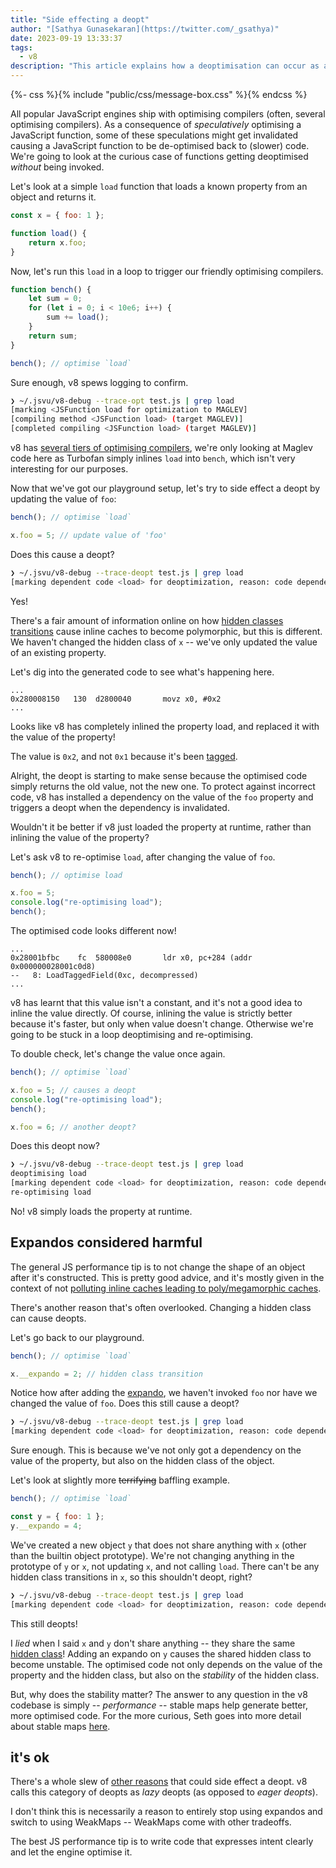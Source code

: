 ```yaml
---
title: "Side effecting a deopt"
author: "[Sathya Gunasekaran](https://twitter.com/_gsathya)"
date: 2023-09-19 13:33:37
tags:
  - v8
description: "This article explains how a deoptimisation can occur as a side effect."
---
```


{%- css %}{% include "public/css/message-box.css" %}{% endcss %}

All popular JavaScript engines ship with optimising compilers (often, several
optimising compilers). As a consequence of _speculatively_ optimising a
JavaScript function, some of these speculations might get invalidated causing a
JavaScript function to be de-optimised back to (slower) code. We're going to look at the
curious case of functions getting deoptimised _without_ being invoked.

Let's look at a simple `load` function that loads a known property from an object and returns it.

```javascript
const x = { foo: 1 };

function load() {
	return x.foo;
}
```

Now, let's run this `load` in a loop to trigger our friendly optimising compilers.

```javascript
function bench() {
	let sum = 0;
	for (let i = 0; i < 10e6; i++) {
		sum += load();
	}
	return sum;
}

bench(); // optimise `load`
```

Sure enough, v8 spews logging to confirm.

```bash
❯ ~/.jsvu/v8-debug --trace-opt test.js | grep load
[marking <JSFunction load for optimization to MAGLEV]
[compiling method <JSFunction load> (target MAGLEV)]
[completed compiling <JSFunction load> (target MAGLEV)]
```

<div class="message-box">
	<p>v8 has <a href="https://blog.chromium.org/2023/06/how-chrome-achieved-high-scores-on.html">several tiers of optimising compilers</a>, we're only looking at Maglev code here as Turbofan simply inlines <code>load</code> into <code>bench</code>, which isn't very interesting for our purposes.</p>
</div>

Now that we've got our playground setup, let's try to side effect a deopt by updating the value of `foo`:

```javascript
bench(); // optimise `load`

x.foo = 5; // update value of 'foo'
```

Does this cause a deopt?

```bash
❯ ~/.jsvu/v8-debug --trace-deopt test.js | grep load
[marking dependent code <load> for deoptimization, reason: code dependencies]
```

Yes!

There's a fair amount of information online on how [hidden classes transitions](https://mathiasbynens.be/notes/shapes-ics) cause inline caches to become polymorphic, but this is different. We haven't changed the hidden class of `x` -- we've only updated the value of an existing property.

Let's dig into the generated code to see what's happening here.

```armasm
...
0x280008150   130  d2800040       movz x0, #0x2
...
```

Looks like v8 has completely inlined the property load, and replaced it with the value of the property!

<div class="message-box">
	<p>The value is <code>0x2</code>, and not <code>0x1</code> because it's been <a href="https://en.wikipedia.org/wiki/Tagged_pointer">tagged</a>.</p>
</div>

Alright, the deopt is starting to make sense because the optimised code simply returns the old value, not the new one. To protect against incorrect code, v8 has installed a dependency on the value of the `foo` property and triggers a deopt when the dependency is invalidated.

Wouldn't it be better if v8 just loaded the property at runtime, rather than inlining the value of the property?

Let's ask v8 to re-optimise `load`, after changing the value of `foo`.

```javascript
bench(); // optimise load

x.foo = 5;
console.log("re-optimising load");
bench();
```

The optimised code looks different now!

```armasm
...
0x28001bfbc    fc  580008e0       ldr x0, pc+284 (addr 0x000000028001c0d8)
--   8: LoadTaggedField(0xc, decompressed)
...
```

v8 has learnt that this value isn't a constant, and it's not a good idea to
inline the value directly. Of course, inlining the value is strictly better
because it's faster, but only when value doesn't change. Otherwise we're going
to be stuck in a loop deoptimising and re-optimising.

To double check, let's change the value once again.

```javascript
bench(); // optimise `load`

x.foo = 5; // causes a deopt
console.log("re-optimising load");
bench();

x.foo = 6; // another deopt?
```

Does this deopt now?

```bash
❯ ~/.jsvu/v8-debug --trace-deopt test.js | grep load
deoptimising load
[marking dependent code <load> for deoptimization, reason: code dependencies]
re-optimising load
```

No! v8 simply loads the property at runtime.

## Expandos considered harmful

The general JS performance tip is to not change the shape of an object after it's constructed. This is pretty good advice, and it's mostly given in the context of not [polluting inline caches leading to poly/megamorphic caches](https://mrale.ph/blog/2015/01/11/whats-up-with-monomorphism.html).

There's another reason that's often overlooked. Changing a hidden class can cause deopts.

Let's go back to our playground.

```javascript
bench(); // optimise `load`

x.__expando = 2; // hidden class transition
```

Notice how after adding the [expando](https://developer.mozilla.org/en-US/docs/Glossary/Expando), we haven't invoked `foo` nor have we changed the value of `foo`. Does this still cause a deopt?

```bash
❯ ~/.jsvu/v8-debug --trace-deopt test.js | grep load
[marking dependent code <load> for deoptimization, reason: code dependencies]
```

Sure enough. This is because we've not only got a dependency on the value of the property, but also on the hidden class of the object.

Let's look at slightly more ~~terrifying~~ baffling example.

```javascript
bench(); // optimise `load`

const y = { foo: 1 };
y.__expando = 4;
```

We've created a new object `y` that does not share anything with `x` (other than the builtin object prototype). We're not changing anything in the prototype of `y` or `x`, not updating `x`, and not calling `load`. There can't be any hidden class transitions in `x`, so this shouldn't deopt, right?

```bash
❯ ~/.jsvu/v8-debug --trace-deopt test.js | grep load
[marking dependent code <load> for deoptimization, reason: code dependencies]
```

This still deopts!

I _lied_ when I said `x` and `y` don't share anything -- they share the same
[hidden class](https://v8.dev/docs/hidden-classes)! Adding an expando on `y`
causes the shared hidden class to become unstable. The optimised code not only
depends on the value of the property and the hidden class, but also on the
_stability_ of the hidden class.

But, why does the stability matter? The answer to any question in the v8 codebase is
simply -- _performance_ -- stable maps help generate better, more optimised
code. For the more curious, Seth goes into more detail about stable maps
[here](https://www.mail-archive.com/v8-dev@googlegroups.com/msg160069.html).

## it's ok

There's a whole slew of [other
reasons](https://source.chromium.org/chromium/chromium/src/+/main:v8/src/compiler/compilation-dependencies.cc;l=22-41;drc=a6bdc8f2993883fc55eb9cb0945694299b056675)
that could side effect a deopt. v8 calls
this category of deopts as _lazy_ deopts (as opposed to _eager deopts_).

I don't think this is necessarily a reason to entirely stop using expandos and
switch to using WeakMaps -- WeakMaps come with other tradeoffs.

The best JS performance tip is to write code that expresses intent clearly and let the engine optimise it.
